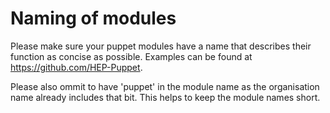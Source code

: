 Naming of modules
============
Please make sure your puppet modules have a name that describes their function as concise as possible.
Examples can be found at https://github.com/HEP-Puppet.

Please also ommit to have 'puppet' in the module name as the organisation name already includes that bit.
This helps to keep the module names short.

